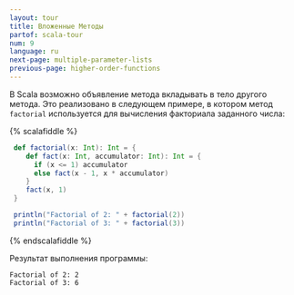```yaml
---
layout: tour
title: Вложенные Методы
partof: scala-tour
num: 9
language: ru
next-page: multiple-parameter-lists
previous-page: higher-order-functions
---
```


В Scala возможно объявление метода вкладывать в тело другого метода. Это реализовано в следующем примере, в котором метод `factorial` используется для вычисления факториала заданного числа:

{% scalafiddle %}
```scala mdoc
 def factorial(x: Int): Int = {
    def fact(x: Int, accumulator: Int): Int = {
      if (x <= 1) accumulator
      else fact(x - 1, x * accumulator)
    }  
    fact(x, 1)
 }

 println("Factorial of 2: " + factorial(2))
 println("Factorial of 3: " + factorial(3))
```
{% endscalafiddle %}

Результат выполнения программы:

```
Factorial of 2: 2
Factorial of 3: 6
```
